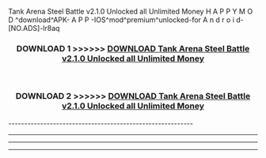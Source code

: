  Tank Arena Steel Battle v2.1.0 Unlocked all Unlimited Money  H A P P Y M O D ^download^APK- A P P -IOS^mod^premium^unlocked-for A n d r o i d-[NO.ADS]-lr8aq



<div align="center">

<h3>DOWNLOAD 1 >>>>>> <a href="https://en-mod.web.app/?en= Tank Arena Steel Battle v2.1.0 Unlocked all Unlimited Money ">DOWNLOAD Tank Arena Steel Battle v2.1.0 Unlocked all Unlimited Money  </a></h3><br>

<h3>DOWNLOAD 2 >>>>>> <a href="https://en-mod.web.app/?en= Tank Arena Steel Battle v2.1.0 Unlocked all Unlimited Money ">DOWNLOAD Tank Arena Steel Battle v2.1.0 Unlocked all Unlimited Money  </a></h3>

</div>
----------------------------------------------------------

----------------------------------------------------------

----------------------------------------------------------

----------------------------------------------------------



